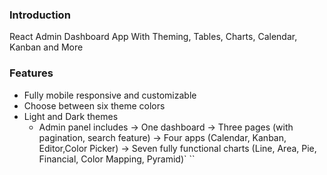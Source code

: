 ### Introduction
React Admin Dashboard App With Theming, Tables, Charts, Calendar, Kanban and More

### Features
* Fully mobile responsive and customizable
* Choose between six theme colors
* Light and Dark themes
  * Admin panel includes
      -> One dashboard
      -> Three pages (with pagination, search feature)
      -> Four apps (Calendar, Kanban, Editor,Color Picker)
      -> Seven fully functional charts (Line, Area, Pie, Financial, Color Mapping, Pyramid)`    ``